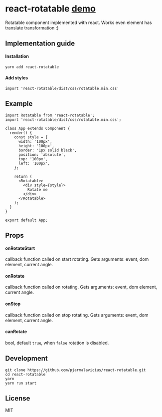 react-rotatable [demo](https://pjarmalavicius.github.io/react-rotatable/)
=========================

Rotatable component implemented with react. Works even element has translate transformation :)

## Implementation guide

#### Installation

`yarn add react-rotatable`

#### Add styles

`import 'react-rotatable/dist/css/rotatable.min.css'`

## Example

```
import Rotatable from 'react-rotatable';
import 'react-rotatable/dist/css/rotatable.min.css';

class App extends Component {
  render() {
    const style = {
      width: '100px',
      height: '100px',
      border: '1px solid black',
      position: 'absolute',
      top: '100px',
      left: '100px',
    };

    return (
      <Rotatable>
        <div style={style}>
          Rotate me
        </div>
      </Rotatable>
    );
  }
}

export default App;

```

## Props

#### onRotateStart
callback function called on start rotating. Gets arguments: event, dom element, current angle.

#### onRotate
callback function called on rotating. Gets arguments: event, dom element, current angle.

#### onStop
callback function called on stop rotating. Gets arguments: event, dom element, current angle.

#### canRotate
bool, default `true`, when `false` rotation is disabled.

## Development

```
git clone https://github.com/pjarmalavicius/react-rotatable.git
cd react-rotatable
yarn 
yarn run start
```

## License

MIT
